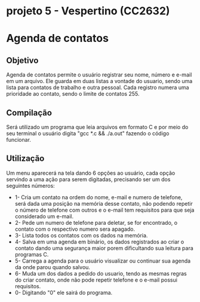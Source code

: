 # projeto 5 - Vespertino (CC2632)

# **Agenda de contatos**

## Objetivo


Agenda de contatos permite o usuário registrar seu nome, número e e-mail em um arquivo.
Ele guarda em duas listas a vontade do usuario, sendo uma lista para contatos de trabalho e outra pessoal.
Cada registro numera uma prioridade ao contato, sendo o limite de contatos 255.


## Compilação


Será utilizado um programa que leia arquivos em formato C e por meio do seu terminal o usuário digita "gcc *.c && ./a.out" fazendo o código funcionar.

## Utilização


Um menu aparecerá na tela dando 6 opções ao usuário, cada opção servindo a uma ação para serem digitadas, precisando ser um dos seguintes números:

- 1- Cria um contato na ordem do nome, e-mail e numero de telefone, será dada uma posição na memória desse contato, não podendo repetir o número de telefone com outros e o e-mail tem requisitos para que seja considerado um e-mail. 
- 2- Pede um numero de telefone para deletar, se for encontrado, o contato com o respectivo numero sera apagado.
- 3- Lista todos os contatos com os dados na memória.
- 4- Salva em uma agenda em binário, os dados registrados ao criar o contato dando uma segurança maior porem dificultando sua leitura para programas C.
- 5- Carrega a agenda para o usuário visualizar ou continuar sua agenda da onde parou quando salvou.
- 6- Muda um dos dados a pedido do usuario, tendo as mesmas regras do criar contato, onde não pode repetir telefone e o e-mail possui requisitos.
- 0- Digitando "0" ele sairá do programa.

